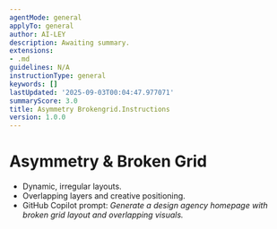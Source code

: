 ```yaml
---
agentMode: general
applyTo: general
author: AI-LEY
description: Awaiting summary.
extensions:
- .md
guidelines: N/A
instructionType: general
keywords: []
lastUpdated: '2025-09-03T00:04:47.977071'
summaryScore: 3.0
title: Asymmetry Brokengrid.Instructions
version: 1.0.0
---
```


# Asymmetry & Broken Grid

- Dynamic, irregular layouts.
- Overlapping layers and creative positioning.
- GitHub Copilot prompt: *Generate a design agency homepage with broken grid layout and overlapping visuals.*